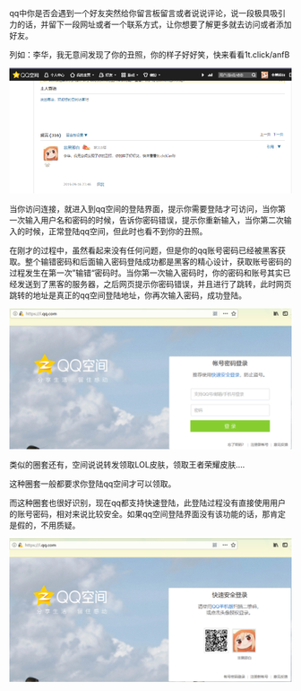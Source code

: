 qq中你是否会遇到一个好友突然给你留言板留言或者说说评论，说一段极具吸引力的话，并留下一段网址或者一个联系方式，让你想要了解更多就去访问或者添加好友。

列如：李华，我无意间发现了你的丑照，你的样子好好笑，快来看看1t.click/anfB

![](https://raw.githubusercontent.com/h1iba1/h1iba1.github.io/refs/heads/master/_posts/社会工程学/images/2DAE18A6FCC34FD1AB2F1B3AD2506ED8clipboard.png)

当你访问连接，就进入到qq空间的登陆界面，提示你需要登陆才可访问，当你第一次输入用户名和密码的时候，告诉你密码错误，提示你重新输入，当你第二次输入的时候，正常登陆qq空间，但此时也看不到你的丑照。

在刚才的过程中，虽然看起来没有任何问题，但是你的qq账号密码已经被黑客获取。整个输错密码和后面输入密码登陆成功都是黑客的精心设计，获取账号密码的过程发生在第一次”输错“密码时。当你第一次输入密码时，你的密码和账号其实已经发送到了黑客的服务器，之后网页提示你密码错误，并且进行了跳转，此时网页跳转的地址是真正的qq空间登陆地址，你再次输入密码，成功登陆。

![](https://raw.githubusercontent.com/h1iba1/h1iba1.github.io/refs/heads/master/_posts/社会工程学/images/398D760C5DC24973B1B087E7A98505C82019-09-17_113650.png)





类似的圈套还有，空间说说转发领取LOL皮肤，领取王者荣耀皮肤....

这种圈套一般都要求你登陆qq空间才可以领取。

而这种圈套也很好识别，现在qq都支持快速登陆，此登陆过程没有直接使用用户的账号密码，相对来说比较安全。如果qq空间登陆界面没有该功能的话，那肯定是假的，不用质疑。

![](https://raw.githubusercontent.com/h1iba1/h1iba1.github.io/refs/heads/master/_posts/社会工程学/images/78D85E7953D943B39D100B30AFFAABC3clipboard.png)

